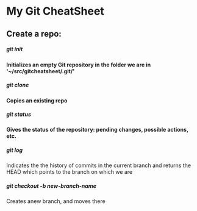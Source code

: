 # My Git CheatSheet
## Create a repo: 
##### git init   
#### Initializes an empty Git repository in the folder we are in '~/src/gitcheatsheet/.git/'
##### git clone
#### Copies an existing repo 
##### git status
#### Gives the status of the repository: pending changes, possible actions, etc.

##### git log  
Indicates the the history of commits in the current branch and returns the HEAD which points to the branch on which we are

##### git checkout -b new-branch-name
Creates anew branch, and moves there
